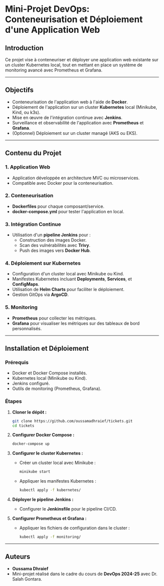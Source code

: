 
# Mini-Projet DevOps: Conteneurisation et Déploiement d'une Application Web

## Introduction

Ce projet vise à conteneuriser et déployer une application web existante sur un cluster Kubernetes local, tout en mettant en place un système de monitoring avancé avec Prometheus et Grafana. 

---

## Objectifs

- Conteneurisation de l'application web à l'aide de **Docker**.
- Déploiement de l'application sur un cluster **Kubernetes** local (Minikube, Kind, ou k3s).
- Mise en œuvre de l'intégration continue avec **Jenkins**.
- Surveillance et observabilité de l'application avec **Prometheus** et **Grafana**.
- (Optionnel) Déploiement sur un cluster managé (AKS ou EKS).

---

## Contenu du Projet

### 1. Application Web
- Application développée en architecture MVC ou microservices.
- Compatible avec Docker pour la conteneurisation.

### 2. Conteneurisation
- **Dockerfiles** pour chaque composant/service.
- **docker-compose.yml** pour tester l'application en local.

### 3. Intégration Continue
- Utilisation d'un **pipeline Jenkins** pour :
  - Construction des images Docker.
  - Scan des vulnérabilités avec **Trivy**.
  - Push des images vers **Docker Hub**.

### 4. Déploiement sur Kubernetes
- Configuration d'un cluster local avec Minikube ou Kind.
- Manifestes Kubernetes incluant **Deployments**, **Services**, et **ConfigMaps**.
- Utilisation de **Helm Charts** pour faciliter le déploiement.
- Gestion GitOps via **ArgoCD**.

### 5. Monitoring
- **Prometheus** pour collecter les métriques.
- **Grafana** pour visualiser les métriques sur des tableaux de bord personnalisés.

---

## Installation et Déploiement

### Prérequis
- Docker et Docker Compose installés.
- Kubernetes local (Minikube ou Kind).
- Jenkins configuré.
- Outils de monitoring (Prometheus, Grafana).

### Étapes
1. **Cloner le dépôt :**
   ```bash
   git clone https://github.com/oussamadhraief/tickets.git
   cd tickets
   ```

2. **Configurer Docker Compose :**
   ```bash
   docker-compose up
   ```

3. **Configurer le cluster Kubernetes :**
   - Créer un cluster local avec Minikube :
     ```bash
     minikube start
     ```
   - Appliquer les manifestes Kubernetes :
     ```bash
     kubectl apply -f kubernetes/
     ```

4. **Déployer le pipeline Jenkins :**
   - Configurer le **Jenkinsfile** pour le pipeline CI/CD.

5. **Configurer Prometheus et Grafana :**
   - Appliquer les fichiers de configuration dans le cluster :
     ```bash
     kubectl apply -f monitoring/
     ```

---

## Auteurs
- **Oussama Dhraief**
- Mini-projet réalisé dans le cadre du cours de **DevOps 2024-25** avec Dr. Salah Gontara.
